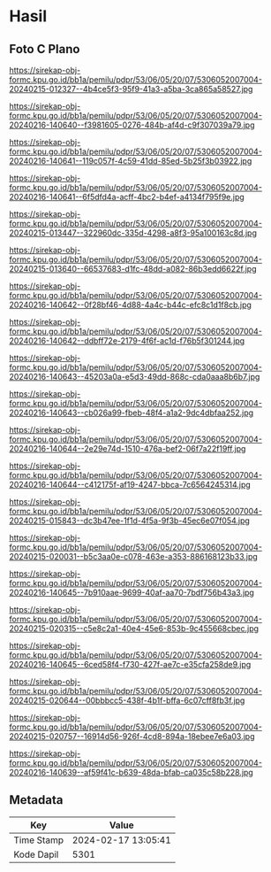 # Hasil

## Foto C Plano

https://sirekap-obj-formc.kpu.go.id/bb1a/pemilu/pdpr/53/06/05/20/07/5306052007004-20240215-012327--4b4ce5f3-95f9-41a3-a5ba-3ca865a58527.jpg

https://sirekap-obj-formc.kpu.go.id/bb1a/pemilu/pdpr/53/06/05/20/07/5306052007004-20240216-140640--f3981605-0276-484b-af4d-c9f307039a79.jpg

https://sirekap-obj-formc.kpu.go.id/bb1a/pemilu/pdpr/53/06/05/20/07/5306052007004-20240216-140641--119c057f-4c59-41dd-85ed-5b25f3b03922.jpg

https://sirekap-obj-formc.kpu.go.id/bb1a/pemilu/pdpr/53/06/05/20/07/5306052007004-20240216-140641--6f5dfd4a-acff-4bc2-b4ef-a4134f795f9e.jpg

https://sirekap-obj-formc.kpu.go.id/bb1a/pemilu/pdpr/53/06/05/20/07/5306052007004-20240215-013447--322960dc-335d-4298-a8f3-95a100163c8d.jpg

https://sirekap-obj-formc.kpu.go.id/bb1a/pemilu/pdpr/53/06/05/20/07/5306052007004-20240215-013640--66537683-d1fc-48dd-a082-86b3edd6622f.jpg

https://sirekap-obj-formc.kpu.go.id/bb1a/pemilu/pdpr/53/06/05/20/07/5306052007004-20240216-140642--0f28bf46-4d88-4a4c-b44c-efc8c1d1f8cb.jpg

https://sirekap-obj-formc.kpu.go.id/bb1a/pemilu/pdpr/53/06/05/20/07/5306052007004-20240216-140642--ddbff72e-2179-4f6f-ac1d-f76b5f301244.jpg

https://sirekap-obj-formc.kpu.go.id/bb1a/pemilu/pdpr/53/06/05/20/07/5306052007004-20240216-140643--45203a0a-e5d3-49dd-868c-cda0aaa8b6b7.jpg

https://sirekap-obj-formc.kpu.go.id/bb1a/pemilu/pdpr/53/06/05/20/07/5306052007004-20240216-140643--cb026a99-fbeb-48f4-a1a2-9dc4dbfaa252.jpg

https://sirekap-obj-formc.kpu.go.id/bb1a/pemilu/pdpr/53/06/05/20/07/5306052007004-20240216-140644--2e29e74d-1510-476a-bef2-06f7a22f19ff.jpg

https://sirekap-obj-formc.kpu.go.id/bb1a/pemilu/pdpr/53/06/05/20/07/5306052007004-20240216-140644--c412175f-af19-4247-bbca-7c6564245314.jpg

https://sirekap-obj-formc.kpu.go.id/bb1a/pemilu/pdpr/53/06/05/20/07/5306052007004-20240215-015843--dc3b47ee-1f1d-4f5a-9f3b-45ec6e07f054.jpg

https://sirekap-obj-formc.kpu.go.id/bb1a/pemilu/pdpr/53/06/05/20/07/5306052007004-20240215-020031--b5c3aa0e-c078-463e-a353-886168123b33.jpg

https://sirekap-obj-formc.kpu.go.id/bb1a/pemilu/pdpr/53/06/05/20/07/5306052007004-20240216-140645--7b910aae-9699-40af-aa70-7bdf756b43a3.jpg

https://sirekap-obj-formc.kpu.go.id/bb1a/pemilu/pdpr/53/06/05/20/07/5306052007004-20240215-020315--c5e8c2a1-40e4-45e6-853b-9c455668cbec.jpg

https://sirekap-obj-formc.kpu.go.id/bb1a/pemilu/pdpr/53/06/05/20/07/5306052007004-20240216-140645--6ced58f4-f730-427f-ae7c-e35cfa258de9.jpg

https://sirekap-obj-formc.kpu.go.id/bb1a/pemilu/pdpr/53/06/05/20/07/5306052007004-20240215-020644--00bbbcc5-438f-4b1f-bffa-6c07cff8fb3f.jpg

https://sirekap-obj-formc.kpu.go.id/bb1a/pemilu/pdpr/53/06/05/20/07/5306052007004-20240215-020757--16914d56-926f-4cd8-894a-18ebee7e6a03.jpg

https://sirekap-obj-formc.kpu.go.id/bb1a/pemilu/pdpr/53/06/05/20/07/5306052007004-20240216-140639--af59f41c-b639-48da-bfab-ca035c58b228.jpg


## Metadata

| Key        | Value               |
| ---------- | ------------------- |
| Time Stamp | 2024-02-17 13:05:41 |
| Kode Dapil | 5301                |



